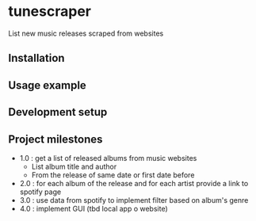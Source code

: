 # tunescraper
List new music releases scraped from websites

## Installation

## Usage example

## Development setup

## Project milestones
* 1.0 : get a list of released albums from music websites
  * List album title and author
  * From the release of same date or first date before 
* 2.0 : for each album of the release and for each artist provide a link to spotify page 
* 3.0 : use data from spotify to implement filter based on album's genre
* 4.0 : implement GUI (tbd local app o website)




